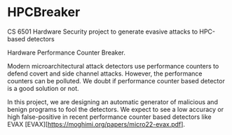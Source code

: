 # HPCBreaker
CS 6501 Hardware Security project to generate evasive attacks to HPC-based detectors

Hardware Performance Counter Breaker.

Modern microarchitectural attack detectors use performance counters to defend covert and side channel attacks. However, the performance counters can be polluted. We doubt if performance counter based detector is a good solution or not.

In this project, we are designing an automatic generator of malicious and benign programs to fool the detectors. We expect to see a low accuracy or high false-positive in recent performance counter based detectors like EVAX [EVAX][https://moghimi.org/papers/micro22-evax.pdf].